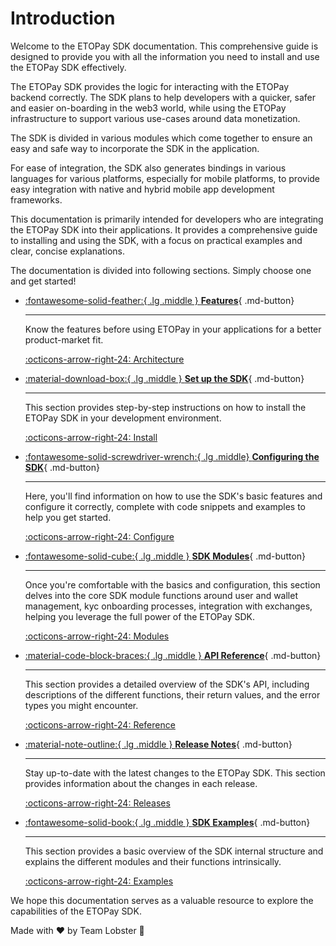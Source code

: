 # Introduction

Welcome to the ETOPay SDK documentation. This comprehensive guide is designed to provide you with all the information you need to install and use the ETOPay SDK effectively.

The ETOPay SDK provides the logic for interacting with the ETOPay backend correctly. The SDK plans to help developers with a quicker, safer and easier on-boarding in the web3 world, while using the ETOPay infrastructure to support various use-cases around data monetization.

The SDK is divided in various modules which come together to ensure an easy and safe way to incorporate the SDK in the application.

For ease of integration, the SDK also generates bindings in various languages for various platforms, especially for mobile platforms, to provide easy integration with native and hybrid mobile app development frameworks.

This documentation is primarily intended for developers who are integrating the ETOPay SDK into their applications. It provides a comprehensive guide to installing and using the SDK, with a focus on practical examples and clear, concise explanations.

The documentation is divided into following sections. Simply choose one and get started!

<div class="grid cards" markdown>

- [:fontawesome-solid-feather:{ .lg .middle } __Features__](./Choosing%20ETOPay/Features.md){ .md-button}

    ---

    Know the features before using ETOPay in your applications for a better product-market fit.

    [:octicons-arrow-right-24: Architecture](./Choosing%20ETOPay/Architecture.md)

- [:material-download-box:{ .lg .middle } __Set up the SDK__](./Installing%20the%20SDK/Installation.md){ .md-button}

    ---

    This section provides step-by-step instructions on how to install the ETOPay SDK in your development environment.

    [:octicons-arrow-right-24: Install](./Installing%20the%20SDK/Installation.md)

- [:fontawesome-solid-screwdriver-wrench:{ .lg .middle} __Configuring the SDK__](./SDK%20Configuration/Configuration.md){ .md-button}

    ---
    Here, you'll find information on how to use the SDK's basic features and configure it correctly, complete with code snippets and examples to help you get started.

    [:octicons-arrow-right-24: Configure](./SDK%20Configuration/Configuration.md)

- [:fontawesome-solid-cube:{ .lg .middle } __SDK Modules__](./SDK%20Modules/Managing%20user.md){ .md-button}

    ---
    Once you're comfortable with the basics and configuration, this section delves into the core SDK module functions around user and wallet management, kyc onboarding processes, integration with exchanges, helping you leverage the full power of the ETOPay SDK.

    [:octicons-arrow-right-24: Modules](./SDK%20Modules/Managing%20user.md)

- [:material-code-block-braces:{ .lg .middle } __API Reference__](./SDK%20Reference/SDK%20API%20Reference.md){ .md-button}

    ---
    This section provides a detailed overview of the SDK's API, including descriptions of the different functions, their return values, and the error types you might encounter.

    [:octicons-arrow-right-24: Reference](./SDK%20Reference/SDK%20API%20Reference.md)

- [:material-note-outline:{ .lg .middle } __Release Notes__](./SDK%20Release%20Notes/Release%20Notes.md){ .md-button}

    ---
    Stay up-to-date with the latest changes to the ETOPay SDK. This section provides information about the changes in each release.

    [:octicons-arrow-right-24: Releases](./SDK%20Release%20Notes/Release%20Notes.md)

- [:fontawesome-solid-book:{ .lg .middle } __SDK Examples__](./SDK%20Examples/Examples.md){ .md-button}

    ---
    This section provides a basic overview of the SDK internal structure and explains the different modules and their functions intrinsically.

    [:octicons-arrow-right-24: Examples](./SDK%20Examples/Examples.md)

</div>

We hope this documentation serves as a valuable resource to explore the capabilities of the ETOPay SDK.

Made with :heart: by Team Lobster :lobster:
